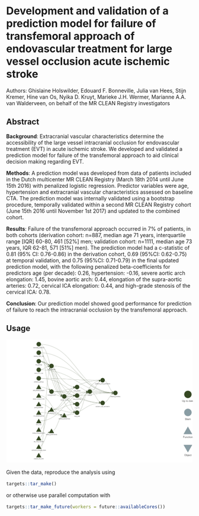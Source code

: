 # Development and validation of a prediction model for failure of transfemoral approach of endovascular treatment for large vessel occlusion acute ischemic stroke

Authors: Ghislaine Holswilder, Edouard F. Bonneville, Julia van Hees, Stijn Kremer, Hine van Os, Nyika D. Kruyt, Marieke J.H. Wermer, Marianne A.A. van Walderveen, on behalf of the MR CLEAN Registry investigators

## Abstract

**Background**: Extracranial vascular characteristics determine the accessibility of the large vessel intracranial occlusion for endovascular treatment (EVT) in acute ischemic stroke. We developed and validated a prediction model for failure of the transfemoral approach to aid clinical decision making regarding EVT. 

**Methods**: A prediction model was developed from data of patients included in the Dutch multicenter MR CLEAN Registry (March 18th 2014 until June 15th 2016) with penalized logistic regression. Predictor variables were age, hypertension and extracranial vascular characteristics assessed on baseline CTA. The prediction model was internally validated using a bootstrap procedure, temporally validated within a second MR CLEAN Registry cohort (June 15th 2016 until November 1st 2017) and updated to the combined cohort.

**Results**: Failure of the transfemoral approach occurred in 7% of patients, in both cohorts (derivation cohort: n=887, median age 71 years, interquartile range [IQR] 60-80, 461 [52%] men; validation cohort: n=1111, median age 73 years, IQR 62-81, 571 [51%] men). The prediction model had a c-statistic of 0.81 (95% CI: 0.76-0.86) in the derivation cohort, 0.69 (95%CI: 0.62-0.75) at temporal validation, and 0.75 (95%CI: 0.71-0.79) in the final updated prediction model, with the following penalized beta-coefficients for predictors age (per decade): 0.26, hypertension: -0.16, severe aortic arch elongation: 1.45, bovine aortic arch: 0.44, elongation of the supra-aortic arteries: 0.72, cervical ICA elongation: 0.44, and high-grade stenosis of the cervical ICA: 0.78.

**Conclusion**: Our prediction model showed good performance for prediction of  failure to reach the intracranial occlusion by the transfemoral approach. 

## Usage

![](analysis/targets-pipeline.png)

Given the data, reproduce the analysis using

``` r
targets::tar_make()
```

or otherwise use parallel computation with

``` r
targets::tar_make_future(workers = future::availableCores())
```
